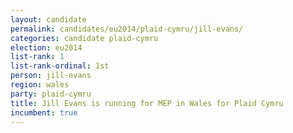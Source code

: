 ```yaml
---
layout: candidate
permalink: candidates/eu2014/plaid-cymru/jill-evans/
categories: candidate plaid-cymru
election: eu2014
list-rank: 1
list-rank-ordinal: 1st
person: jill-evans
region: wales
party: plaid-cymru
title: Jill Evans is running for MEP in Wales for Plaid Cymru
incumbent: true
---
```

